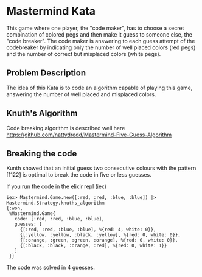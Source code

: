 # Mastermind Kata

This game where one player, the "code maker", has to choose a secret combination of colored pegs and then make it guess to someone else, the "code breaker". The code maker is answering to each guess attempt of the codebreaker by indicating only the number of well placed colors (red pegs) and the number of correct but misplaced colors (white pegs).

## Problem Description

The idea of this Kata is to code an algorithm capable of playing this game, answering the number of well placed and misplaced colors.

## Knuth's Algorithm

Code breaking algorithm is described well here https://github.com/nattydredd/Mastermind-Five-Guess-Algorithm

## Breaking the code

Kunth showed that an initial guess two consecutive colours with the pattern [1122] is optimal to
break the code in five or less guesses.

If you run the code in the elixir repl (iex)

```
iex> Mastermind.Game.new([:red, :red, :blue, :blue]) |> Mastermind.Strategy.knuths_algorithm
{:won,
 %Mastermind.Game{
   code: [:red, :red, :blue, :blue],
   guesses: [
     {[:red, :red, :blue, :blue], %{red: 4, white: 0}},
     {[:yellow, :yellow, :black, :yellow], %{red: 0, white: 0}},
     {[:orange, :green, :green, :orange], %{red: 0, white: 0}},
     {[:black, :black, :orange, :red], %{red: 0, white: 1}}
   ]
 }}
```

The code was solved in 4 guesses.
